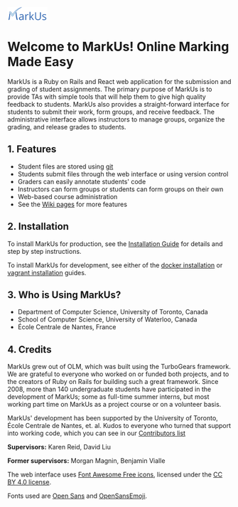 ![MarkUs logo](app/assets/images/markus_logo_small.png)

Welcome to MarkUs! Online Marking Made Easy
===========================================

MarkUs is a Ruby on Rails and React web application for the submission and grading of student assignments. The primary purpose of MarkUs is to provide TAs with simple tools that will help them to give high quality feedback to students. MarkUs also provides a straight-forward interface for students to submit their work, form groups, and receive feedback. The administrative interface allows instructors to manage groups, organize the grading, and release grades to students.

## 1. Features

- Student files are stored using [git](https://git-scm.com/)
- Students submit files through the web interface or using version control
- Graders can easily annotate students' code
- Instructors can form groups or students can form groups on their own
- Web-based course administration
- See the [Wiki pages](https://github.com/MarkUsProject/Wiki) for more features

## 2. Installation

To install MarkUs for production, see the [Installation Guide](https://github.com/MarkUsProject/Wiki/blob/release/Installation.md) for details and step by step instructions.

To install MarkUs for development, see either of the [docker installation](https://github.com/MarkUsProject/Wiki/blob/master/Developer-Guide--Set-Up-With-Docker.md) or [vagrant installation](https://github.com/MarkUsProject/Wiki/blob/master/Developer-Guide--Set-Up-With-Vagrant.md) guides.

## 3. Who is Using MarkUs?

- Department of Computer Science, University of Toronto, Canada
- School of Computer Science, University of Waterloo, Canada
- École Centrale de Nantes, France

## 4. Credits

MarkUs grew out of OLM, which was built using the TurboGears framework. We are
grateful to everyone who worked on or funded both projects, and to the creators
of Ruby on Rails for building such a great framework.
Since 2008, more than 140 undergraduate students have participated in the development of MarkUs; some as full-time summer interns, but most working part time on MarkUs as a project course or on a volunteer basis.

MarkUs' development has been supported by the University of Toronto, École
Centrale de Nantes, et. al. Kudos to everyone who turned that support into
working code, which you can see in our [Contributors list](doc/markus-contributors.txt)

**Supervisors:** Karen Reid, David Liu

**Former supervisors:** Morgan Magnin, Benjamin Vialle

The web interface uses [Font Awesome Free icons](https://fontawesome.com/start), licensed under the [CC BY 4.0 license](https://creativecommons.org/licenses/by/4.0/).

Fonts used are [Open Sans](www.google.com/fonts/specimen/Open+Sans) and [OpenSansEmoji](https://github.com/MorbZ/OpenSansEmoji).
